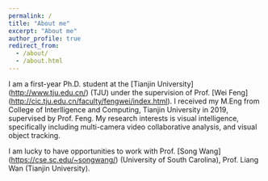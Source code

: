 ```yaml
---
permalink: /
title: "About me"
excerpt: "About me"
author_profile: true
redirect_from: 
  - /about/
  - /about.html
---
```


I am a first-year Ph.D. student at the [Tianjin University] (http://www.tju.edu.cn/) (TJU) under the supervision of Prof. [Wei Feng] (http://cic.tju.edu.cn/faculty/fengwei/index.html). I received my M.Eng from College of Interlligence and Computing, Tianjin University in 2019, supervised by Prof. Feng.
My research interests is visual intelligence, specifically including multi-camera video collaborative analysis, and visual object tracking.

I am lucky to have opportunities to work with Prof. [Song Wang] (https://cse.sc.edu/~songwang/) (University of South Carolina), Prof. Liang Wan (Tianjin University). 